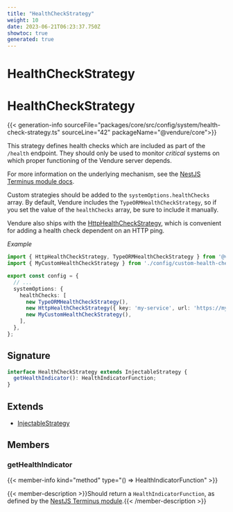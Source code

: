 ```yaml
---
title: "HealthCheckStrategy"
weight: 10
date: 2023-06-21T06:23:37.750Z
showtoc: true
generated: true
---
```

<!-- This file was generated from the Vendure source. Do not modify. Instead, re-run the "docs:build" script -->

# HealthCheckStrategy
<div class="symbol">


# HealthCheckStrategy

{{< generation-info sourceFile="packages/core/src/config/system/health-check-strategy.ts" sourceLine="42" packageName="@vendure/core">}}

This strategy defines health checks which are included as part of the
`/health` endpoint. They should only be used to monitor _critical_ systems
on which proper functioning of the Vendure server depends.

For more information on the underlying mechanism, see the
[NestJS Terminus module docs](https://docs.nestjs.com/recipes/terminus).

Custom strategies should be added to the `systemOptions.healthChecks` array.
By default, Vendure includes the `TypeORMHealthCheckStrategy`, so if you set the value of the `healthChecks`
array, be sure to include it manually.

Vendure also ships with the <a href='/typescript-api/health-check/http-health-check-strategy#httphealthcheckstrategy'>HttpHealthCheckStrategy</a>, which is convenient
for adding a health check dependent on an HTTP ping.

*Example*

```TypeScript
import { HttpHealthCheckStrategy, TypeORMHealthCheckStrategy } from '@vendure/core';
import { MyCustomHealthCheckStrategy } from './config/custom-health-check-strategy';

export const config = {
  // ...
  systemOptions: {
    healthChecks: [
      new TypeORMHealthCheckStrategy(),
      new HttpHealthCheckStrategy({ key: 'my-service', url: 'https://my-service.com' }),
      new MyCustomHealthCheckStrategy(),
    ],
  },
};
```

## Signature

```TypeScript
interface HealthCheckStrategy extends InjectableStrategy {
  getHealthIndicator(): HealthIndicatorFunction;
}
```
## Extends

 * <a href='/typescript-api/common/injectable-strategy#injectablestrategy'>InjectableStrategy</a>


## Members

### getHealthIndicator

{{< member-info kind="method" type="() => HealthIndicatorFunction"  >}}

{{< member-description >}}Should return a `HealthIndicatorFunction`, as defined by the
[NestJS Terminus module](https://docs.nestjs.com/recipes/terminus).{{< /member-description >}}


</div>
